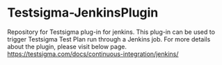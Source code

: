 # Testsigma-JenkinsPlugin
Repository for Testsigma plug-in for jenkins.
This plug-in can be used to trigger Testsigma Test Plan run through a Jenkins job. 
For more details about the plugin, please visit below page.
https://testsigma.com/docs/continuous-integration/jenkins/
